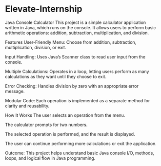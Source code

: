 # Elevate-Internship
Java Console Calculator
This project is a simple calculator application written in Java, which runs on the console. It allows users to perform basic arithmetic operations: addition, subtraction, multiplication, and division.

Features
User-Friendly Menu: Choose from addition, subtraction, multiplication, division, or exit.

Input Handling: Uses Java’s Scanner class to read user input from the console.

Multiple Calculations: Operates in a loop, letting users perform as many calculations as they want until they choose to exit.

Error Checking: Handles division by zero with an appropriate error message.

Modular Code: Each operation is implemented as a separate method for clarity and reusability.

How It Works
The user selects an operation from the menu.

The calculator prompts for two numbers.

The selected operation is performed, and the result is displayed.

The user can continue performing more calculations or exit the application.

Outcome:
This project helps understand basic Java console I/O, methods, loops, and logical flow in Java programming.
